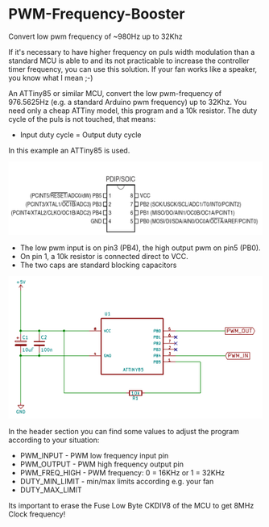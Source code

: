 # PWM-Frequency-Booster
Convert low pwm frequency of  ~980Hz up to 32Khz

If it's necessary to have higher frequency on puls width modulation than a standard MCU is able to and its not practicable to increase the controller timer frequency, you can use this solution.
If your fan works like a speaker, you know what I mean ;-)

An ATTiny85 or similar MCU, convert the low pwm-frequency of 976.5625Hz (e.g. a standard Arduino pwm frequency) up to 32Khz. You need only a cheap ATTiny model, this program and a 10k resistor. The duty cycle of the puls is not touched, that means:

- Input duty cycle = Output duty cycle


In this example an ATTiny85 is used.
<p align="left"><img src="img/attinyx5.png" width="550"/></p>

  * The low pwm input is on pin3 (PB4), the high output pwm on pin5 (PB0).
  * On pin 1, a 10k resistor is connected direct to VCC.
  * The two caps are standard	blocking capacitors
  
<p align="left"><img src="img/schematic.png" width="550"/></p>


In the header section you can find some values to adjust the program according to your situation:

* PWM_INPUT       - PWM low frequency input pin
* PWM_OUTPUT	    - PWM high frequency output pin
* PWM_FREQ_HIGH	  - PWM frequency: 0 = 16KHz or 1 = 32KHz
* DUTY_MIN_LIMIT  - min/max limits according e.g. your fan
* DUTY_MAX_LIMIT	

Its important to erase the Fuse Low Byte CKDIV8 of the MCU to get 8MHz Clock frequency!
